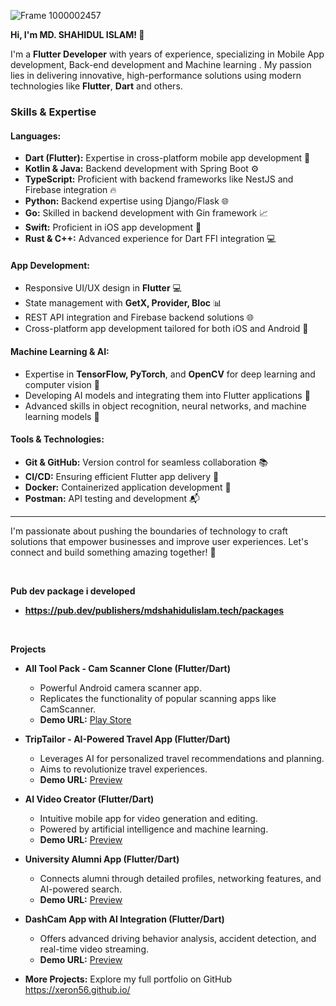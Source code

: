 

<!--
*xeron56/xeron56* is a ✨ special ✨ repository because its `README.md` (this file) appears on your GitHub profile.

Here are some ideas to get you started:

- 🔭 I’m currently working on ...
- 🌱 I’m currently learning ...
- 👯 I’m looking to collaborate on ...
- 🤔 I’m looking for help with ...
- 💬 Ask me about ...
- 📫 How to reach me: ...
- 😄 Pronouns: ...
- ⚡ Fun fact: ...
I'm seeking a Senior role where I can leverage my expertise to architect scalable mobile solutions. 
![Untitled design](https://github.com/xeron56/xeron56/assets/11449967/d8c24d62-9fe9-4d9e-9281-4ada6c1120b2)
-->

![Frame 1000002457](https://github.com/xeron56/xeron56/assets/11449967/9d67fc6c-204b-4357-a4d8-37a170ed229c)





**Hi, I'm MD. SHAHIDUL ISLAM! 👋**

I'm a **Flutter Developer** with  years of experience, specializing in Mobile App development, Back-end development and Machine learning . My passion lies in delivering innovative, high-performance solutions using modern technologies like **Flutter**, **Dart** and others.

### **Skills & Expertise**

#### **Languages:**
- **Dart (Flutter):** Expertise in cross-platform mobile app development 🚀
- **Kotlin & Java:** Backend development with Spring Boot ⚙️
- **TypeScript:** Proficient with backend frameworks like NestJS and Firebase integration 🔥
- **Python:** Backend expertise using Django/Flask 🌐
- **Go:** Skilled in backend development with Gin framework 📈
- **Swift:** Proficient in iOS app development 📱
- **Rust & C++:** Advanced experience for Dart FFI integration 💻

#### **App Development:**
- Responsive UI/UX design in **Flutter** 💻
- State management with **GetX, Provider, Bloc** 📊
- REST API integration and Firebase backend solutions 🌐
- Cross-platform app development tailored for both iOS and Android 📲

#### **Machine Learning & AI:**
- Expertise in **TensorFlow, PyTorch**, and **OpenCV** for deep learning and computer vision 🧠
- Developing AI models and integrating them into Flutter applications 🤖
- Advanced skills in object recognition, neural networks, and machine learning models 🧪

#### **Tools & Technologies:**
- **Git & GitHub:** Version control for seamless collaboration 📚
- **CI/CD:** Ensuring efficient Flutter app delivery 🔄
- **Docker:** Containerized application development 🐳
- **Postman:** API testing and development 📬

---

I'm passionate about pushing the boundaries of technology to craft solutions that empower businesses and improve user experiences. Let's connect and build something amazing together! 🌟


      
<br>

**Pub dev package i developed**
* **https://pub.dev/publishers/mdshahidulislam.tech/packages**

<br>

**Projects**

* **All Tool Pack - Cam Scanner Clone (Flutter/Dart)**
    * Powerful Android camera scanner app.
    * Replicates the functionality of popular scanning apps like CamScanner. 
	* **Demo URL:** [Play Store](https://play.google.com/store/apps/details?id=com.cool.tools.pack.kit.box.utilitiesapp)
    

* **TripTailor - AI-Powered Travel App (Flutter/Dart)**
    * Leverages AI for personalized travel recommendations and planning.
    * Aims to revolutionize travel experiences.
    * **Demo URL:** [Preview](https://xeron56.github.io/works/aitravel)
  

* **AI Video Creator (Flutter/Dart)**
    * Intuitive mobile app for video generation and editing.
    * Powered by artificial intelligence and machine learning.
    * **Demo URL:** [Preview](https://xeron56.github.io/works/aivideo)
   

* **University Alumni App (Flutter/Dart)**
    * Connects alumni through detailed profiles, networking features, and AI-powered search.
    * **Demo URL:** [Preview](https://xeron56.github.io/works/alumni)


* **DashCam App with AI Integration (Flutter/Dart)**
    * Offers advanced driving behavior analysis, accident detection, and real-time video streaming. 
    * **Demo URL:** [Preview](https://xeron56.github.io/works/dashcam)


* **More Projects:** Explore my full portfolio on GitHub https://xeron56.github.io/  





